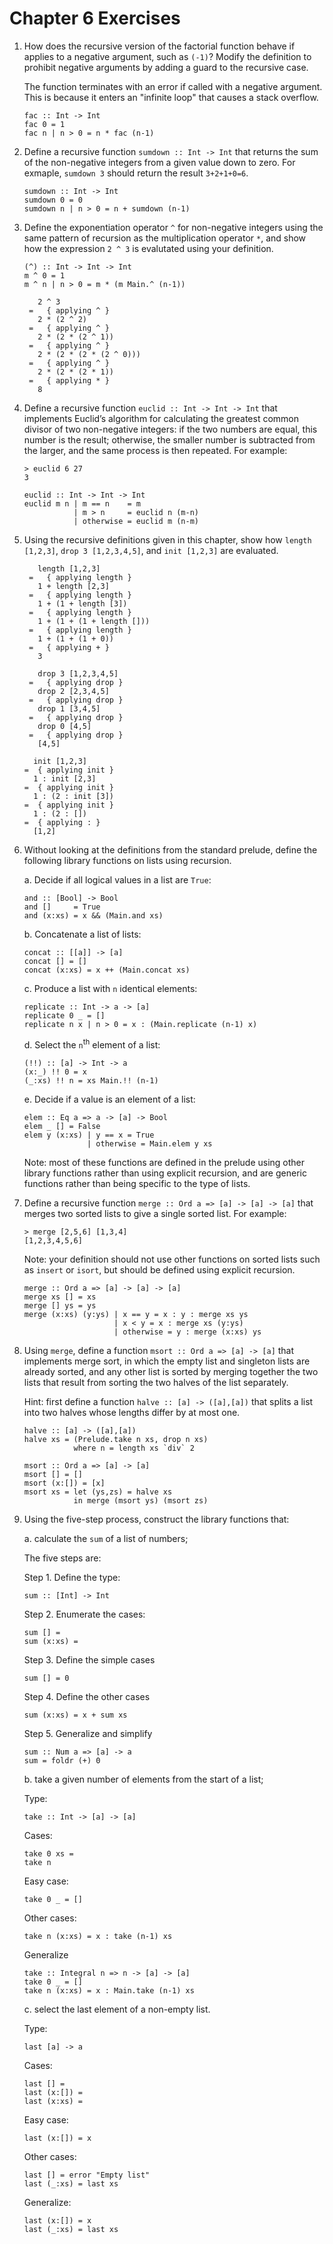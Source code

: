 Chapter 6 Exercises
================

1. How does the recursive version of the factorial function behave if applies to a negative argument, such as `(-1)`? Modify the definition to prohibit negative arguments by adding a guard to the recursive case.

    The function terminates with an error if called with a negative argument. This is because it enters an "infinite loop" that causes a stack overflow. 

    ~~~ {.haskell}
    fac :: Int -> Int
    fac 0 = 1
    fac n | n > 0 = n * fac (n-1)
    ~~~

2. Define a recursive function `sumdown :: Int -> Int` that returns the sum of the non-negative integers from a given value down to zero. For exmaple, `sumdown 3` should return the result `3+2+1+0=6`.

    ~~~ {.haskell}
    sumdown :: Int -> Int
    sumdown 0 = 0
    sumdown n | n > 0 = n + sumdown (n-1)
    ~~~

3. Define the exponentiation operator `^` for non-negative integers using the same pattern of recursion as the multiplication operator `*`, and show how the expression `2 ^ 3` is evalutated using your definition. 

   ~~~ {.haskell}
   (^) :: Int -> Int -> Int
   m ^ 0 = 1
   m ^ n | n > 0 = m * (m Main.^ (n-1))
   ~~~

   ~~~
      2 ^ 3
    =   { applying ^ }
      2 * (2 ^ 2)
    =   { applying ^ }
      2 * (2 * (2 ^ 1))
    =   { applying ^ }
      2 * (2 * (2 * (2 ^ 0)))
    =   { applying ^ }
      2 * (2 * (2 * 1))
    =   { applying * }
      8
   ~~~

4. Define a recursive function `euclid :: Int -> Int -> Int` that implements Euclid’s algorithm for calculating the greatest common divisor of two non-negative integers: if the two numbers are equal, this number is the result; otherwise, the smaller number is subtracted from the larger, and the same process is then repeated. For example:

    ~~~
    > euclid 6 27
    3
    ~~~

    ~~~ {.haskell}
    euclid :: Int -> Int -> Int
    euclid m n | m == n    = m
               | m > n     = euclid n (m-n)
               | otherwise = euclid m (n-m)
    ~~~

5. Using the recursive definitions given in this chapter, show how `length [1,2,3]`, `drop 3 [1,2,3,4,5]`, and `init [1,2,3]` are evaluated.

    ~~~ 
       length [1,2,3]
     =   { applying length }
       1 + length [2,3]
     =   { applying length }
       1 + (1 + length [3])
     =   { applying length }
       1 + (1 + (1 + length []))
     =   { applying length }
       1 + (1 + (1 + 0))
     =   { applying + }
       3
    ~~~

    ~~~
       drop 3 [1,2,3,4,5]
     =   { applying drop }
       drop 2 [2,3,4,5]
     =   { applying drop }
       drop 1 [3,4,5]
     =   { applying drop }
       drop 0 [4,5]
     =   { applying drop }
       [4,5]
    ~~~

    ~~~
      init [1,2,3] 
    =  { applying init }
      1 : init [2,3]
    =  { applying init }
      1 : (2 : init [3])
    =  { applying init }
      1 : (2 : [])
    =  { applying : }
      [1,2]
    ~~~

6. Without looking at the definitions from the standard prelude, define the following library functions on lists using recursion.

    a. Decide if all logical values in a list are `True`: 

    ~~~ {.haskell}
    and :: [Bool] -> Bool
    and []     = True
    and (x:xs) = x && (Main.and xs)
    ~~~
    
    b. Concatenate a list of lists: 

    ~~~ {.haskell}
    concat :: [[a]] -> [a]
    concat [] = []
    concat (x:xs) = x ++ (Main.concat xs)
    ~~~
    
    c. Produce a list with `n` identical elements: 

    ~~~ {.haskell}
    replicate :: Int -> a -> [a]
    replicate 0 _ = []
    replicate n x | n > 0 = x : (Main.replicate (n-1) x)
    ~~~
    
    d. Select the `n`<sup>th</sup> element of a list: 
    
    ~~~ {.haskell}
    (!!) :: [a] -> Int -> a
    (x:_) !! 0 = x
    (_:xs) !! n = xs Main.!! (n-1)
    ~~~
    
    e. Decide if a value is an element of a list: 
    
    ~~~ {.haskell}
    elem :: Eq a => a -> [a] -> Bool
    elem _ [] = False
    elem y (x:xs) | y == x = True
                  | otherwise = Main.elem y xs
    ~~~
    
    Note: most of these functions are defined in the prelude using other library functions rather than using explicit recursion, and are generic functions rather than being specific to the type of lists.

7. Define a recursive function `merge :: Ord a => [a] -> [a] -> [a]` that merges two sorted lists to give a single sorted list. For example: 

    ~~~
    > merge [2,5,6] [1,3,4]
    [1,2,3,4,5,6] 
    ~~~

    Note: your definition should not use other functions on sorted lists such as `insert` or `isort`, but should be defined using explicit recursion.

    ~~~ {.haskell}
    merge :: Ord a => [a] -> [a] -> [a]
    merge xs [] = xs
    merge [] ys = ys
    merge (x:xs) (y:ys) | x == y = x : y : merge xs ys
                        | x < y = x : merge xs (y:ys)
                        | otherwise = y : merge (x:xs) ys
    ~~~

8. Using `merge`, define a function `msort :: Ord a => [a] -> [a]` that implements merge sort, in which the empty list and singleton lists are already sorted, and any other list is sorted by merging together the two lists that result from sorting the two halves of the list separately. 

    Hint: first define a function `halve :: [a] -> ([a],[a])` that splits a list into two halves whose lengths differ by at most one.

    ~~~ {.haskell}
    halve :: [a] -> ([a],[a])
    halve xs = (Prelude.take n xs, drop n xs)
               where n = length xs `div` 2
    
    msort :: Ord a => [a] -> [a]
    msort [] = []
    msort (x:[]) = [x]
    msort xs = let (ys,zs) = halve xs
               in merge (msort ys) (msort zs)
    ~~~

9. Using the five-step process, construct the library functions that: 

    a. calculate the `sum` of a list of numbers; 

    The five steps are:

    Step 1. Define the type:

    ~~~
    sum :: [Int] -> Int
    ~~~

    Step 2. Enumerate the cases:

    ~~~
    sum [] = 
    sum (x:xs) = 
    ~~~

    Step 3. Define the simple cases

    ~~~
    sum [] = 0
    ~~~

    Step 4. Define the other cases

    ~~~
    sum (x:xs) = x + sum xs
    ~~~

    Step 5. Generalize and simplify

    ~~~ {.haskell}
    sum :: Num a => [a] -> a
    sum = foldr (+) 0
    ~~~~

    b. take a given number of elements from the start of a list; 

    Type:

    ~~~
    take :: Int -> [a] -> [a]
    ~~~

    Cases:

    ~~~
    take 0 xs =
    take n 
    ~~~

    Easy case:

    ~~~
    take 0 _ = []
    ~~~

    Other cases:

    ~~~
    take n (x:xs) = x : take (n-1) xs
    ~~~

    Generalize

    ~~~ {.haskell}
    take :: Integral n => n -> [a] -> [a]
    take 0 _ = []
    take n (x:xs) = x : Main.take (n-1) xs
    ~~~

    c. select the last element of a non-empty list.

    Type:

    ~~~
    last [a] -> a
    ~~~

    Cases:

    ~~~
    last [] = 
    last (x:[]) =
    last (x:xs) =
    ~~~

    Easy case:

    ~~~
    last (x:[]) = x
    ~~~

    Other cases:

    ~~~
    last [] = error "Empty list"
    last (_:xs) = last xs
    ~~~

    Generalize:

    ~~~ {.haskell}
    last (x:[]) = x 
    last (_:xs) = last xs
    ~~~

